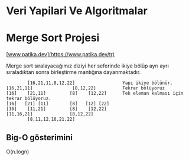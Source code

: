 # Veri Yapilari Ve Algoritmalar
# Merge Sort Projesi
[www.patika.dev](https://www.patika.dev/tr)


Merge sort sıralayacağımız diziyi her seferinde ikiye bölüp ayrı ayrı sıraladıktan sonra birleştirme mantığına dayanmaktadır.

            [16,21,11,8,12,22]                  Yapı ikiye bölünür.
    [16,21,11]               [8,12,22]          Tekrar bölüyoruz
    [16]    [21,11]         [8]    [12,22]      Tek eleman kalması için tekrar bölüyoruz.
    [16]   [21] [11]        [8]   [12] [22]     
    [16]    [11,21]         [8]    [12,22]      
    [11,16,21]              [8,12,22]           
            [8,11,12,16,21,22]



## Big-O gösterimini <br>
O(n.logn)
